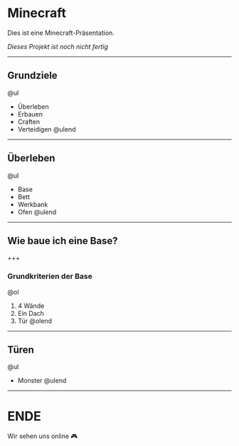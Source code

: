 # Minecraft

Dies ist eine Minecraft-Präsentation.

_Dieses Projekt ist noch nicht fertig_

---

## Grundziele

@ul
- Überleben
- Erbauen
- Craften
- Verteidigen
@ulend

---

## Überleben

@ul
- Base
- Bett
- Werkbank
- Ofen
@ulend

---

## Wie baue ich eine Base?

+++

### Grundkriterien der Base

@ol
1.  4 Wände 
1.  Ein Dach
1.  Tür
@olend

---

## Türen

@ul
- Monster 
@ulend

---
# ENDE

Wir sehen uns online 🎮
